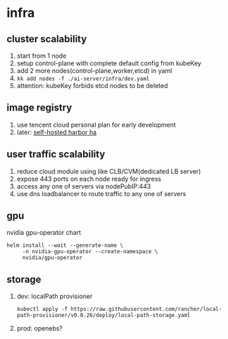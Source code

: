 # infra

## cluster scalability

1. start from 1 node
2. setup control-plane with complete default config from kubeKey
3. add 2 more nodes(control-plane,worker,etcd) in yaml
4. `kk add nodes -f ./ai-server/infra/dev.yaml`
5. attention: kubeKey forbids etcd nodes to be deleted

## image registry

1. use tencent cloud personal plan for early development
2. later: [self-hosted harbor ha](https://github.com/kubesphere/kubekey/blob/master/docs/harbor-ha.md)

## user traffic scalability

1. reduce cloud module using like CLB/CVM(dedicated LB server)
2. expose 443 ports on each node ready for ingress
3. access any one of servers via nodePubIP:443
4. use dns loadbalancer to route traffic to any one of servers

## gpu

nvidia gpu-operator chart

```commandline
helm install --wait --generate-name \
     -n nvidia-gpu-operator --create-namespace \
     nvidia/gpu-operator
```

## storage

1. dev: localPath provisioner
   ```commandline
   kubectl apply -f https://raw.githubusercontent.com/rancher/local-path-provisioner/v0.0.26/deploy/local-path-storage.yaml
   ```
2. prod: openebs?
